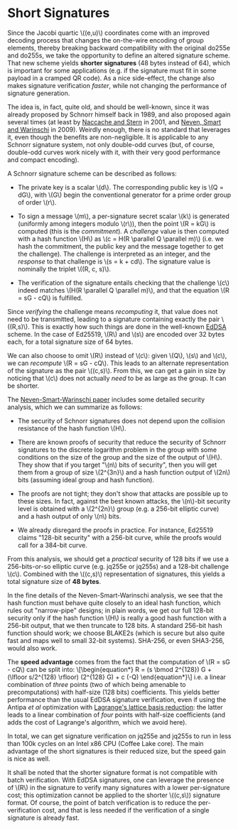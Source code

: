 <style type="text/css">
    .coal img {
        background-color: #E0E0E0;
    }
    .navy img {
        background-color: #E0E0E0;
    }
    .ayu img {
        background-color: #E0E0E0;
    }
</style>
# Short Signatures

Since the Jacobi quartic \\((e,u)\\) coordinates come with an improved
decoding process that changes the on-the-wire encoding of group
elements, thereby breaking backward compatibility with the original
do255e and do255s, we take the opportunity to define an altered
signature scheme. That new scheme yields **shorter signatures** (48
bytes instead of 64), which is important for some applications (e.g. if
the signature must fit in some payload in a cramped QR code). As a nice
side-effect, the change also makes signature verification *faster*,
while not changing the performance of signature generation.

The idea is, in fact, quite old, and should be well-known, since it was
already proposed by Schnorr himself back in 1989, and also proposed
again several times (at least by [Naccache and
Stern](https://citeseerx.ist.psu.edu/viewdoc/summary?doi=10.1.1.58.659)
in 2001, and [Neven, Smart and
Warinschi](https://www.esat.kuleuven.be/cosic/publications/article-1167.pdf)
in 2009). Weirdly enough, there is no standard that leverages it, even
though the benefits are non-negligible. It is applicable to any
Schnorr signature system, not only double-odd curves (but, of course,
double-odd curves work nicely with it, with their very good performance
and compact encoding).

A Schnorr signature scheme can be described as follows:

  - The private key is a scalar \\(d\\). The corresponding public key
    is \\(Q = dG\\), with \\(G\\) begin the conventional generator for
    a prime order group of order \\(r\\).

  - To sign a message \\(m\\), a per-signature secret scalar \\(k\\)
    is generated (uniformly among integers modulo \\(r\\)), then the
    point \\(R = kG\\) is computed (this is the *commitment*). A
    *challenge* value is then computed with a hash function \\(H\\)
    as \\(c = H(R \parallel Q \parallel m)\\) (i.e. we hash the
    commitment, the public key and the message together to get the
    challenge). The challenge is interpreted as an integer, and the
    *response* to that challenge is \\(s = k + cd\\). The signature
    value is nominally the triplet \\((R, c, s)\\).

  - The verification of the signature entails checking that the
    challenge \\(c\\) indeed matches \\(H(R \parallel Q \parallel m)\\),
    and that the equation \\(R = sG - cQ\\) is fulfilled.

Since *verifying* the challenge means *recomputing* it, that value does
not need to be transmitted, leading to a signature containing
exactly the pair \\((R,s)\\). This is exactly how such things are done
in the well-known [EdDSA](https://www.rfc-editor.org/rfc/rfc8032)
scheme. In the case of Ed25519, \\(R\\) and \\(s\\) are encoded over
32 bytes each, for a total signature size of 64 bytes.

We can also choose to omit \\(R\\) instead of \\(c\\): given \\(Q\\),
\\(s\\) and \\(c\\), we can *recompute* \\(R = sG - cQ\\). This leads to
an alternate representation of the signature as the pair \\((c,s)\\).
From this, we can get a gain in size by noticing that \\(c\\) does not
actually *need* to be as large as the group. It can be shorter.

The [Neven-Smart-Warinschi
paper](https://www.esat.kuleuven.be/cosic/publications/article-1167.pdf)
includes some detailed security analysis, which we can summarize as
follows:

  - The security of Schnorr signatures does not depend upon the
    collision resistance of the hash function \\(H\\).

  - There are known proofs of security that reduce the security of
    Schnorr signatures to the discrete logarithm problem in the group
    with some conditions on the size of the group and the size of the
    output of \\(H\\). They show that if you target "\\(n\\) bits of
    security", then you will get them from a group of size \\(2^{3n}\\)
    and a hash function output of \\(2n\\) bits (assuming ideal group
    and hash function).

  - The proofs are not tight; they don't show that attacks are possible
    up to these sizes. In fact, against the best known attacks, the
    \\(n\\)-bit security level is obtained with a \\(2^{2n}\\) group
    (e.g. a 256-bit elliptic curve) and a hash output of only \\(n\\)
    bits.

  - We already disregard the proofs in practice. For instance, Ed25519
    claims "128-bit security" with a 256-bit curve, while the proofs
    would call for a 384-bit curve.

From this analysis, we should get a *practical* security of 128 bits if
we use a 256-bits-or-so elliptic curve (e.g. jq255e or jq255s) and a
128-bit challenge \\(c\\). Combined with the \\((c,s)\\) representation
of signatures, this yields a total signature size of **48 bytes**.

In the fine details of the Neven-Smart-Warinschi analysis, we see that
the hash function must behave quite closely to an ideal hash function,
which rules out "narrow-pipe" designs; in plain words, we get our full
128-bit security only if the hash function \\(H\\) is really a good hash
function with a 256-bit output, that we then truncate to 128 bits. A
standard 256-bit hash function should work; we choose BLAKE2s (which is
secure but also quite fast and maps well to small 32-bit systems).
SHA-256, or even SHA3-256, would also work.

The **speed advantage** comes from the fact that the computation of
\\(R = sG - cQ\\) can be split into:
\\[\begin{equation*}
    R = (s \bmod 2^{128}) G + (\lfloor s/2^{128} \rfloor) (2^{128} G) + c (-Q)
\end{equation*}\\]
i.e. a linear combination of *three* points (two of which being amenable
to precomputations) with half-size (128 bits) coefficients. This yields
better performance than the usual EdDSA signature verification, even if
using the Antipa *et al* optimization with [Lagrange's lattice basis
reduction](https://eprint.iacr.org/2020/454): the latter leads to a
linear combination of *four* points with half-size coefficients (and
adds the cost of Lagrange's algorithm, which we avoid here).

In total, we can get signature verification on jq255e and jq255s to run
in less than 100k cycles on an Intel x86 CPU (Coffee Lake core). The
main advantage of the short signatures is their reduced size, but the
speed gain is nice as well.

It shall be noted that the shorter signature format is not compatible
with batch verification. With EdDSA signatures, one can leverage the
presence of \\(R\\) in the signature to verify many signatures with a
lower per-signature cost; this optimization cannot be applied to the
shorter \\((c,s\\)) signature format. Of course, the point of batch
verification is to reduce the per-verification cost, and that is less
needed if the verification of a single signature is already fast.

